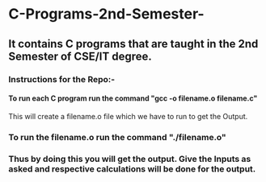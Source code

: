 # C-Programs-2nd-Semester-
## It contains C programs that are taught in the 2nd Semester of CSE/IT degree. 
### Instructions for the Repo:-
#### To run each C program run the command "gcc -o filename.o filename.c"
<p> This will create a filename.o file which we have to run to get the Output.</p>
<h3> To run the filename.o run the command "./filename.o" <h3>
<p> Thus by doing this you will get the output. Give the Inputs as asked and respective calculations will be done for the output. </p>

